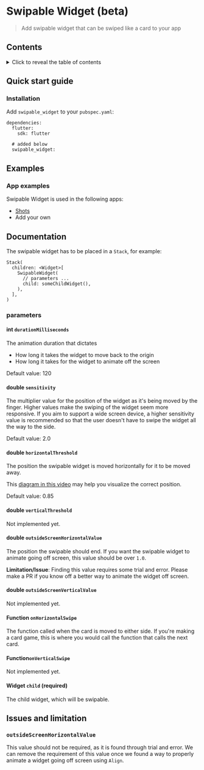 <!-- omit in toc -->
# Swipable Widget (beta)

> Add swipable widget that can be swiped like a card to your app

## Contents

<details>
<summary>
Click to reveal the table of contents
</summary>

- [Contents](#contents)
- [Quick start guide](#quick-start-guide)
  - [Installation](#installation)
- [Examples](#examples)
  - [App examples](#app-examples)
- [Documentation](#documentation)
  - [parameters](#parameters)
    - [int `durationMilliseconds`](#int-durationmilliseconds)
    - [double `sensitivity`](#double-sensitivity)
    - [double `horizontalThreshold`](#double-horizontalthreshold)
    - [double `verticalThreshold`](#double-verticalthreshold)
    - [double `outsideScreenHorizontalValue`](#double-outsidescreenhorizontalvalue)
    - [double `outsideScreenVerticalValue`](#double-outsidescreenverticalvalue)
    - [Function `onHorizontalSwipe`](#function-onhorizontalswipe)
    - [Function`onVerticalSwipe`](#functiononverticalswipe)
    - [Widget `child` (required)](#widget-child-required)
- [Issues and limitation](#issues-and-limitation)
  - [`outsideScreenHorizontalValue`](#outsidescreenhorizontalvalue)

</details>

## Quick start guide

### Installation
Add `swipable_widget` to your `pubspec.yaml`:

```
dependencies:
  flutter:
    sdk: flutter

  # added below
  swipable_widget:
```

## Examples

### App examples
Swipable Widget is used in the following apps:
- [Shots](https://github.com/themindstorm/Shots)
- Add your own

## Documentation
The swipable widget has to be placed in a `Stack`, for example:

```
Stack(
  children: <Widget>[
    SwipableWidget(
      // parameters ...
      child: someChildWidget(),
    ),
  ],
)
```

### parameters
#### int `durationMilliseconds`
The animation duration that dictates
- How long it takes the widget to move back to the origin
- How long it takes for the widget to animate off the screen

Default value: 120

#### double `sensitivity`
The multiplier value for the position of the widget as it's being moved by the finger. Higher values make the swiping of the widget seem more responsive. If you aim to support a wide screen device, a higher sensitivity value is recommended so that the user doesn't have to swipe the widget all the way to the side.

Default value: 2.0

#### double `horizontalThreshold`
The position the swipable widget is moved horizontally for it to be moved away. 

This [diagram in this video](https://youtu.be/g2E7yl3MwMk?t=56) may help you visualize the correct position.

Default value: 0.85

#### double `verticalThreshold`
Not implemented yet.

#### double `outsideScreenHorizontalValue`
The position the swipable should end. If you want the swipable widget to animate going off screen, this value should be over `1.0`.

**Limitation/Issue**: Finding this value requires some trial and error. Please make a PR if you know off a better way to animate the widget off screen.

#### double `outsideScreenVerticalValue`
Not implemented yet.

#### Function `onHorizontalSwipe`
The function called when the card is moved to either side. If you're making a card game, this is where you would call the function that calls the next card.

#### Function`onVerticalSwipe`
Not implemented yet.

#### Widget `child` (required)
The child widget, which will be swipable.

## Issues and limitation
### `outsideScreenHorizontalValue`
This value should not be required, as it is found through trial and error. We can remove the requirement of this value once we found a way to properly animate a widget going off screen using `Align`.